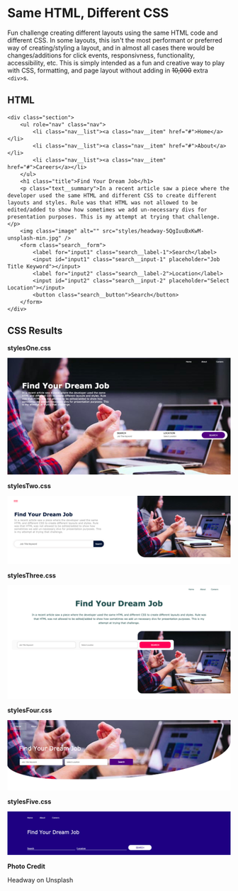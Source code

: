 # Same HTML, Different CSS
Fun challenge creating different layouts using the same HTML code and different CSS. In some layouts, this isn't the most performant or preferred way of creating/styling a layout, and in almost all cases there would be changes/additions for click events, responsivness, functionality, accessibility, etc. This is simply intended as a fun and creative way to play with CSS, formatting, and page layout without adding in ~~10,000~~ extra ```<div>```s.

## HTML
```
<div class="section">
    <ul role="nav" class="nav">
        <li class="nav__list"><a class="nav__item" href="#">Home</a></li>
        <li class="nav__list"><a class="nav__item" href="#">About</a></li>
        <li class="nav__list"><a class="nav__item" href="#">Careers</a></li>
    </ul>
    <h1 class="title">Find Your Dream Job</h1>
    <p class="text__summary">In a recent article saw a piece where the developer used the same HTML and different CSS to create different layouts and styles. Rule was that HTML was not allowed to be edited/added to show how sometimes we add un-necessary divs for presentation purposes. This is my attempt at trying that challenge.</p>
    <img class="image" alt="" src="styles/headway-5QgIuuBxKwM-unsplash-min.jpg" />
    <form class="search__form">
        <label for="input1" class="search__label-1">Search</label>
        <input id="input1" class="search__input-1" placeholder="Job Title Keyword"></input>
        <label for="input2" class="search__label-2">Location</label>
        <input id="input2" class="search__input-2" placeholder="Select Location"></input>
        <button class="search__button">Search</button>
    </form>
</div>
```
## CSS Results

**stylesOne.css**

![Image of CSS One](completedScreenshots/CSS1.png)

**stylesTwo.css**

![Image of CSS Two](completedScreenshots/CSS2.png)

**stylesThree.css**

![Image of CSS Three](completedScreenshots/CSS3.png)

**stylesFour.css**

![Image of CSS Four](completedScreenshots/CSS4.png)

**stylesFive.css**

![Image of CSS Five](completedScreenshots/CSS5.png)

**Photo Credit**

Headway on Unsplash

